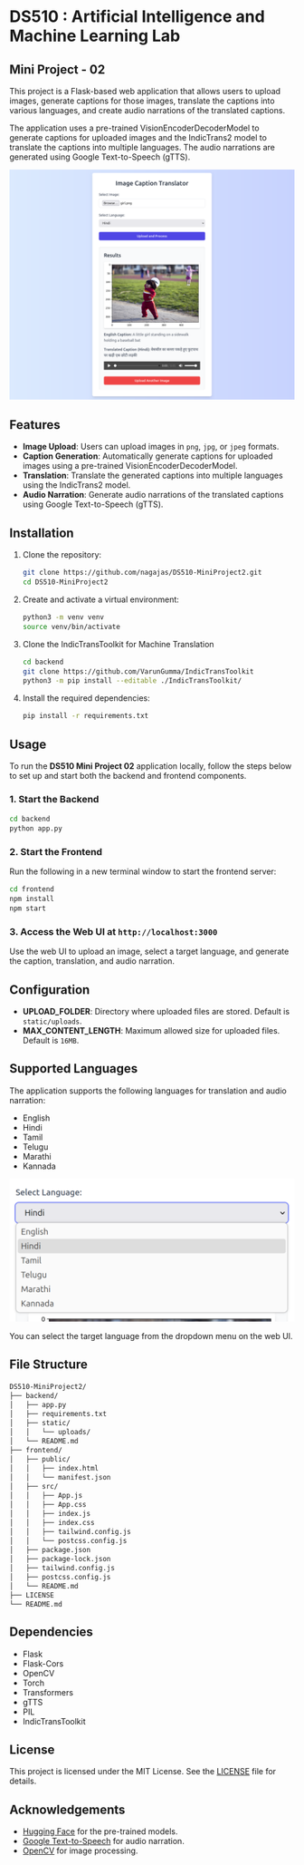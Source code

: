 # DS510 : Artificial Intelligence and Machine Learning Lab
## Mini Project - 02

This project is a Flask-based web application that allows users to upload images, generate captions for those images, translate the captions into various languages, and create audio narrations of the translated captions.

The application uses a pre-trained VisionEncoderDecoderModel to generate captions for uploaded images and the IndicTrans2 model to translate the captions into multiple languages. The audio narrations are generated using Google Text-to-Speech (gTTS).

![Web UI](assets/website.png)

## Features

- **Image Upload**: Users can upload images in `png`, `jpg`, or `jpeg` formats.
- **Caption Generation**: Automatically generate captions for uploaded images using a pre-trained VisionEncoderDecoderModel.
- **Translation**: Translate the generated captions into multiple languages using the IndicTrans2 model.
- **Audio Narration**: Generate audio narrations of the translated captions using Google Text-to-Speech (gTTS).

## Installation

1. Clone the repository:
    ```sh
    git clone https://github.com/nagajas/DS510-MiniProject2.git
    cd DS510-MiniProject2
    ```

2. Create and activate a virtual environment:
    ```sh
    python3 -m venv venv
    source venv/bin/activate
    ```

3. Clone the IndicTransToolkit for Machine Translation
    ```sh
    cd backend
    git clone https://github.com/VarunGumma/IndicTransToolkit
    python3 -m pip install --editable ./IndicTransToolkit/
    ```

4. Install the required dependencies:
    ```sh
    pip install -r requirements.txt
    ```

## Usage

To run the **DS510 Mini Project 02** application locally, follow the steps below to set up and start both the backend and frontend components.

### 1. Start the Backend

```sh
cd backend
python app.py
```

### 2. Start the Frontend
Run the following in a new terminal window to start the frontend server:
```sh
cd frontend
npm install
npm start
```

### 3. Access the Web UI at `http://localhost:3000`
Use the web UI to upload an image, select a target language, and generate the caption, translation, and audio narration.

## Configuration

- **UPLOAD_FOLDER**: Directory where uploaded files are stored. Default is `static/uploads`.
- **MAX_CONTENT_LENGTH**: Maximum allowed size for uploaded files. Default is `16MB`.

## Supported Languages

The application supports the following languages for translation and audio narration:

- English
- Hindi
- Tamil
- Telugu
- Marathi
- Kannada

![Language Selection](assets/langs.png)

You can select the target language from the dropdown menu on the web UI.

## File Structure

```
DS510-MiniProject2/
├── backend/
│   ├── app.py
│   ├── requirements.txt
│   ├── static/
│   │   └── uploads/
│   └── README.md
├── frontend/
│   ├── public/
│   │   ├── index.html
│   │   └── manifest.json
│   ├── src/
│   │   ├── App.js
│   │   ├── App.css
│   │   ├── index.js
│   │   ├── index.css
│   │   ├── tailwind.config.js
│   │   └── postcss.config.js
│   ├── package.json
│   ├── package-lock.json
│   ├── tailwind.config.js
│   ├── postcss.config.js
│   └── README.md
├── LICENSE
└── README.md
```

## Dependencies

- Flask
- Flask-Cors
- OpenCV
- Torch
- Transformers
- gTTS
- PIL
- IndicTransToolkit

## License

This project is licensed under the MIT License. See the [LICENSE](LICENSE) file for details.

## Acknowledgements

- [Hugging Face](https://huggingface.co/) for the pre-trained models.
- [Google Text-to-Speech](https://pypi.org/project/gTTS/) for audio narration.
- [OpenCV](https://opencv.org/) for image processing.
